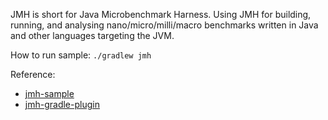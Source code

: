 JMH is short for Java Microbenchmark Harness. Using JMH for building, running, and analysing nano/micro/milli/macro benchmarks written in Java and other languages targeting the JVM.

How to run sample: `./gradlew jmh`

Reference:
- [jmh-sample](https://github.com/openjdk/jmh/tree/master/jmh-samples)
- [jmh-gradle-plugin](https://github.com/melix/jmh-gradle-plugin)
